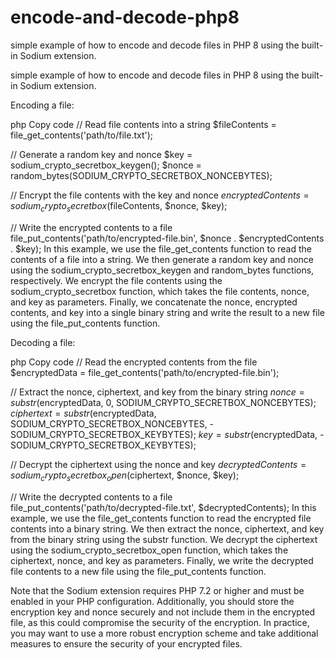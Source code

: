 # encode-and-decode-php8
simple example of how to encode and decode files in PHP 8 using the built-in Sodium extension.

simple example of how to encode and decode files in PHP 8 using the built-in Sodium extension.

Encoding a file:

php
Copy code
// Read file contents into a string
$fileContents = file_get_contents('path/to/file.txt');

// Generate a random key and nonce
$key = sodium_crypto_secretbox_keygen();
$nonce = random_bytes(SODIUM_CRYPTO_SECRETBOX_NONCEBYTES);

// Encrypt the file contents with the key and nonce
$encryptedContents = sodium_crypto_secretbox($fileContents, $nonce, $key);

// Write the encrypted contents to a file
file_put_contents('path/to/encrypted-file.bin', $nonce . $encryptedContents . $key);
In this example, we use the file_get_contents function to read the contents of a file into a string. We then generate a random key and nonce using the sodium_crypto_secretbox_keygen and random_bytes functions, respectively. We encrypt the file contents using the sodium_crypto_secretbox function, which takes the file contents, nonce, and key as parameters. Finally, we concatenate the nonce, encrypted contents, and key into a single binary string and write the result to a new file using the file_put_contents function.

Decoding a file:

php
Copy code
// Read the encrypted contents from the file
$encryptedData = file_get_contents('path/to/encrypted-file.bin');

// Extract the nonce, ciphertext, and key from the binary string
$nonce = substr($encryptedData, 0, SODIUM_CRYPTO_SECRETBOX_NONCEBYTES);
$ciphertext = substr($encryptedData, SODIUM_CRYPTO_SECRETBOX_NONCEBYTES, -SODIUM_CRYPTO_SECRETBOX_KEYBYTES);
$key = substr($encryptedData, -SODIUM_CRYPTO_SECRETBOX_KEYBYTES);

// Decrypt the ciphertext using the nonce and key
$decryptedContents = sodium_crypto_secretbox_open($ciphertext, $nonce, $key);

// Write the decrypted contents to a file
file_put_contents('path/to/decrypted-file.txt', $decryptedContents);
In this example, we use the file_get_contents function to read the encrypted file contents into a binary string. We then extract the nonce, ciphertext, and key from the binary string using the substr function. We decrypt the ciphertext using the sodium_crypto_secretbox_open function, which takes the ciphertext, nonce, and key as parameters. Finally, we write the decrypted file contents to a new file using the file_put_contents function.

Note that the Sodium extension requires PHP 7.2 or higher and must be enabled in your PHP configuration. Additionally, you should store the encryption key and nonce securely and not include them in the encrypted file, as this could compromise the security of the encryption. In practice, you may want to use a more robust encryption scheme and take additional measures to ensure the security of your encrypted files.
